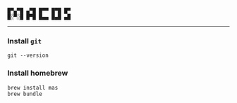 ```text
█▀▄▀█ ▄▀█ █▀▀ █▀█ █▀
█░▀░█ █▀█ █▄▄ █▄█ ▄█
```

---

### Install `git`

```shell
git --version
```

### Install homebrew

```shell
brew install mas
brew bundle
```

